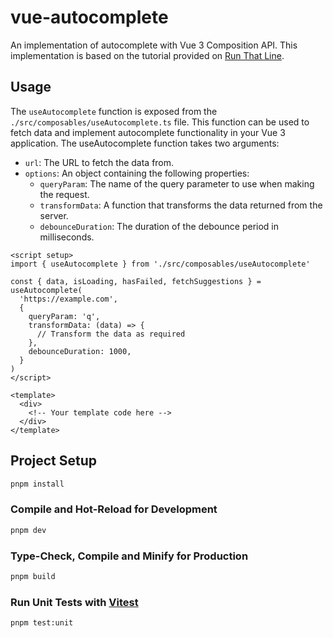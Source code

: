 # vue-autocomplete

An implementation of autocomplete with Vue 3 Composition API. This implementation is based on the tutorial provided on [Run That Line](https://runthatline.com/vue-3-autocomplete-how-to-build-a-reusable-composable/).


## Usage
The `useAutocomplete` function is exposed from the `./src/composables/useAutocomplete.ts` file. This function can be used to fetch data and implement autocomplete functionality in your Vue 3 application. The useAutocomplete function takes two arguments:

- `url`: The URL to fetch the data from.
- `options`: An object containing the following properties:
    - `queryParam`: The name of the query parameter to use when making the request.
    - `transformData`: A function that transforms the data returned from the server.
    - `debounceDuration`: The duration of the debounce period in milliseconds.

```vue
<script setup>
import { useAutocomplete } from './src/composables/useAutocomplete'

const { data, isLoading, hasFailed, fetchSuggestions } = useAutocomplete(
  'https://example.com',
  {
    queryParam: 'q',
    transformData: (data) => {
      // Transform the data as required
    },
    debounceDuration: 1000,
  }
)
</script>

<template>
  <div>
    <!-- Your template code here -->
  </div>
</template>
```

## Project Setup

```sh
pnpm install
```

### Compile and Hot-Reload for Development

```sh
pnpm dev
```

### Type-Check, Compile and Minify for Production

```sh
pnpm build
```

### Run Unit Tests with [Vitest](https://vitest.dev/)

```sh
pnpm test:unit
```
